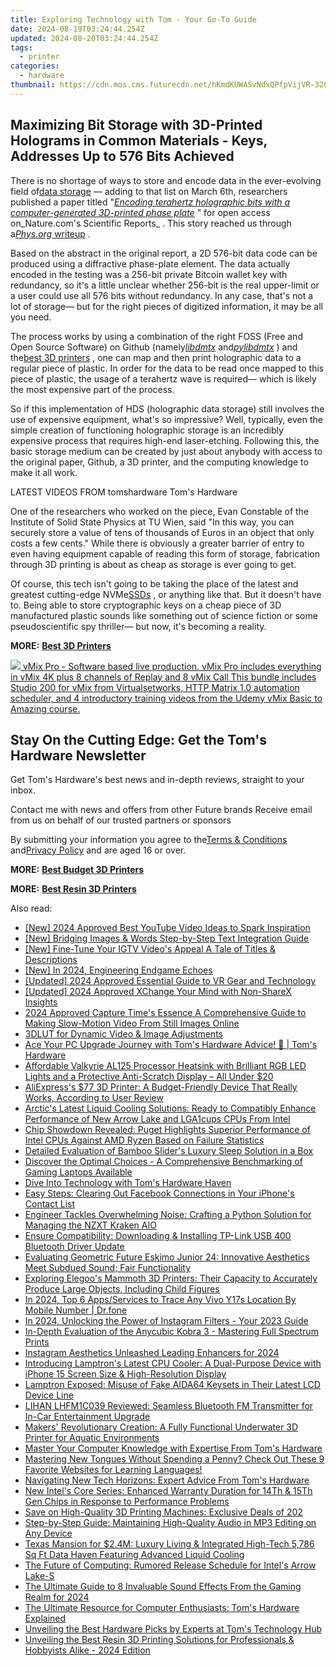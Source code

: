 ```yaml
---
title: Exploring Technology with Tom - Your Go-To Guide
date: 2024-08-19T03:24:44.254Z
updated: 2024-08-20T03:24:44.254Z
tags:
  - printer
categories:
  - hardware
thumbnail: https://cdn.mos.cms.futurecdn.net/hKmdKUWASvNdxQPfpVijVR-320-80.png
---
```


## Maximizing Bit Storage with 3D-Printed Holograms in Common Materials - Keys, Addresses Up to 576 Bits Achieved

There is no shortage of ways to store and encode data in the ever-evolving field of[data storage](https://www.tomshardware.com/pc-components/storage) — adding to that list on March 6th, researchers published a paper titled "[_Encoding terahertz holographic bits with a computer-generated 3D-printed phase plate_](https://go.redirectingat.com/?id=92X1584492&xcust=tomshardware%5Fus%5F3591168667464716127&xs=1&url=https%3A%2F%2Fwww.nature.com%2Farticles%2Fs41598-024-56113-2&sref=https%3A%2F%2Fwww.tomshardware.com%2F3d-printing%2F3d-printed-holographics-can-encode-data-using-common-plastic-keys-and-addresses-up-to-576-bits-with-redundancy) " for open access on_Nature.com's Scientific Reports_ . This story reached us through a[_Phys.org_ writeup](https://phys.org/news/2024-03-holographic-message-encoded-simple-plastic.html) .

 Based on the abstract in the original report, a 2D 576-bit data code can be produced using a diffractive phase-plate element. The data actually encoded in the testing was a 256-bit private Bitcoin wallet key with redundancy, so it's a little unclear whether 256-bit is the real upper-limit or a user could use all 576 bits without redundancy. In any case, that's not a lot of storage— but for the right pieces of digitized information, it may be all you need.

 The process works by using a combination of the right FOSS (Free and Open Source Software) on Github (namely[_libdmtx_](https://github.com/dmtx/libdmtx) and[_pylibdmtx_](https://github.com/NaturalHistoryMuseum/pylibdmtx) ) and the[best 3D printers](https://www.tomshardware.com/best-picks/best-3d-printers) , one can map and then print holographic data to a regular piece of plastic. In order for the data to be read once mapped to this piece of plastic, the usage of a terahertz wave is required— which is likely the most expensive part of the process.

 So if this implementation of HDS (holographic data storage) still involves the use of expensive equipment, what's so impressive? Well, typically, even the simple creation of functioning holographic storage is an incredibly expensive process that requires high-end laser-etching. Following this, the basic storage medium can be created by just about anybody with access to the original paper, Github, a 3D printer, and the computing knowledge to make it all work.

 LATEST VIDEOS FROM tomshardware Tom's Hardware

 One of the researchers who worked on the piece, Evan Constable of the Institute of Solid State Physics at TU Wien, said "In this way, you can securely store a value of tens of thousands of Euros in an object that only costs a few cents." While there is obviously a greater barrier of entry to even having equipment capable of reading this form of storage, fabrication through 3D printing is about as cheap as storage is ever going to get.

 Of course, this tech isn't going to be taking the place of the latest and greatest cutting-edge NVMe[SSDs](https://www.tomshardware.com/reviews/best-ssds,3891.html) , or anything like that. But it doesn't have to. Being able to store cryptographic keys on a cheap piece of 3D manufactured plastic sounds like something out of science fiction or some pseudoscientific spy thriller— but now, it's becoming a reality.

**MORE:** [**Best 3D Printers**](https://www.tomshardware.com/best-picks/best-3d-printers)

<!-- affiliate ads begin -->
<a href="https://secure.2checkout.com/order/checkout.php?PRODS=30901410&QTY=1&AFFILIATE=108875&CART=1"> <img src="https://secure.avangate.com/images/merchant/ce9a6fb2becc2d235e62b125e9260102/products/copy_1_copy_vMixCallScreenshot1-large.jpg" border="0"> vMix Pro - Software based live production. vMix Pro includes everything in vMix 4K plus 8 channels of Replay and 8 vMix Call 
This bundle includes Studio 200 for vMix from Virtualsetworks, HTTP Matrix 1.0 automation scheduler, and 4 introductory training videos from the Udemy vMix Basic to Amazing course. </a>
<!-- affiliate ads end -->
## Stay On the Cutting Edge: Get the Tom's Hardware Newsletter

 Get Tom's Hardware's best news and in-depth reviews, straight to your inbox.

 Contact me with news and offers from other Future brands  Receive email from us on behalf of our trusted partners or sponsors

 By submitting your information you agree to the[Terms & Conditions](https://futureplc.com/terms-conditions/) and[Privacy Policy](https://futureplc.com/privacy-policy/) and are aged 16 or over.

**MORE:** [**Best Budget 3D Printers**](https://www.tomshardware.com/best-picks/best-budget-3d-printers)

**MORE:** [**Best Resin 3D Printers**](https://www.tomshardware.com/best-picks/best-resin-3d-printers)


<ins class="adsbygoogle"
     style="display:block"
     data-ad-format="autorelaxed"
     data-ad-client="ca-pub-7571918770474297"
     data-ad-slot="1223367746"></ins>



<ins class="adsbygoogle"
     style="display:block"
     data-ad-client="ca-pub-7571918770474297"
     data-ad-slot="8358498916"
     data-ad-format="auto"
     data-full-width-responsive="true"></ins>

<span class="atpl-alsoreadstyle">Also read:</span>
<div><ul>
<li><a href="https://facebook-video-footage.techidaily.com/new-2024-approved-best-youtube-video-ideas-to-spark-inspiration/"><u>[New] 2024 Approved  Best YouTube Video Ideas to Spark Inspiration</u></a></li>
<li><a href="https://extra-resources.techidaily.com/new-bridging-images-and-words-step-by-step-text-integration-guide/"><u>[New] Bridging Images & Words  Step-by-Step Text Integration Guide</u></a></li>
<li><a href="https://instagram-clips.techidaily.com/new-fine-tune-your-igtv-videos-appeal-a-tale-of-titles-and-descriptions/"><u>[New] Fine-Tune Your IGTV Video's Appeal  A Tale of Titles & Descriptions</u></a></li>
<li><a href="https://facebook-video-share.techidaily.com/new-in-2024-engineering-endgame-echoes/"><u>[New] In 2024, Engineering Endgame Echoes</u></a></li>
<li><a href="https://article-helps.techidaily.com/updated-2024-approved-essential-guide-to-vr-gear-and-technology/"><u>[Updated] 2024 Approved  Essential Guide to VR Gear and Technology</u></a></li>
<li><a href="https://screen-mirroring-recording.techidaily.com/updated-2024-approved-xchange-your-mind-with-non-sharex-insights/"><u>[Updated] 2024 Approved  XChange Your Mind with Non-ShareX Insights</u></a></li>
<li><a href="https://extra-hints.techidaily.com/2024-approved-capture-times-essence-a-comprehensive-guide-to-making-slow-motion-video-from-still-images-online/"><u>2024 Approved  Capture Time's Essence  A Comprehensive Guide to Making Slow-Motion Video From Still Images Online</u></a></li>
<li><a href="https://extra-hints.techidaily.com/3dlut-for-dynamic-video-and-image-adjustments/"><u>3DLUT for Dynamic Video & Image Adjustments</u></a></li>
<li><a href="https://hardware-tips.techidaily.com/ace-your-pc-upgrade-journey-with-toms-hardware-advice-toms-hardware/"><u>Ace Your PC Upgrade Journey with Tom's Hardware Advice! 🚀 | Tom's Hardware</u></a></li>
<li><a href="https://hardware-tips.techidaily.com/affordable-valkyrie-al125-processor-heatsink-with-brilliant-rgb-led-lights-and-a-protective-anti-scratch-display-all-under-20/"><u>Affordable Valkyrie AL125 Processor Heatsink with Brilliant RGB LED Lights and a Protective Anti-Scratch Display – All Under $20</u></a></li>
<li><a href="https://hardware-tips.techidaily.com/aliexpresss-77-3d-printer-a-budget-friendly-device-that-really-works-according-to-user-review/"><u>AliExpress's $77 3D Printer: A Budget-Friendly Device That Really Works, According to User Review</u></a></li>
<li><a href="https://hardware-tips.techidaily.com/arctics-latest-liquid-cooling-solutions-ready-to-compatibly-enhance-performance-of-new-arrow-lake-and-lga1cups-cpus-from-intel/"><u>Arctic's Latest Liquid Cooling Solutions: Ready to Compatibly Enhance Performance of New Arrow Lake and LGA1cups CPUs From Intel</u></a></li>
<li><a href="https://hardware-tips.techidaily.com/chip-showdown-revealed-puget-highlights-superior-performance-of-intel-cpus-against-amd-ryzen-based-on-failure-statistics/"><u>Chip Showdown Revealed: Puget Highlights Superior Performance of Intel CPUs Against AMD Ryzen Based on Failure Statistics</u></a></li>
<li><a href="https://hardware-tips.techidaily.com/detailed-evaluation-of-bamboo-sliders-luxury-sleep-solution-in-a-box/"><u>Detailed Evaluation of Bamboo Slider's Luxury Sleep Solution in a Box</u></a></li>
<li><a href="https://hardware-tips.techidaily.com/discover-the-optimal-choices-a-comprehensive-benchmarking-of-gaming-laptops-available/"><u>Discover the Optimal Choices - A Comprehensive Benchmarking of Gaming Laptops Available</u></a></li>
<li><a href="https://hardware-tips.techidaily.com/dive-into-technology-with-toms-hardware-haven/"><u>Dive Into Technology with Tom's Hardware Haven</u></a></li>
<li><a href="https://os-tips.techidaily.com/easy-steps-clearing-out-facebook-connections-in-your-iphones-contact-list/"><u>Easy Steps: Clearing Out Facebook Connections in Your iPhone's Contact List</u></a></li>
<li><a href="https://hardware-tips.techidaily.com/engineer-tackles-overwhelming-noise-crafting-a-python-solution-for-managing-the-nzxt-kraken-aio/"><u>Engineer Tackles Overwhelming Noise: Crafting a Python Solution for Managing the NZXT Kraken AIO</u></a></li>
<li><a href="https://hardware-help.techidaily.com/ensure-compatibility-downloading-and-installing-tp-link-usb-400-bluetooth-driver-update/"><u>Ensure Compatibility: Downloading & Installing TP-Link USB 400 Bluetooth Driver Update</u></a></li>
<li><a href="https://hardware-tips.techidaily.com/evaluating-geometric-future-eskimo-junior-24-innovative-aesthetics-meet-subdued-sound-fair-functionality/"><u>Evaluating Geometric Future Eskimo Junior 24: Innovative Aesthetics Meet Subdued Sound; Fair Functionality</u></a></li>
<li><a href="https://hardware-tips.techidaily.com/exploring-elegoos-mammoth-3d-printers-their-capacity-to-accurately-produce-large-objects-including-child-figures/"><u>Exploring Elegoo's Mammoth 3D Printers: Their Capacity to Accurately Produce Large Objects, Including Child Figures</u></a></li>
<li><a href="https://android-location-track.techidaily.com/in-2024-top-6-appsservices-to-trace-any-vivo-y17s-location-by-mobile-number-drfone-by-drfone-virtual-android/"><u>In 2024, Top 6 Apps/Services to Trace Any Vivo Y17s Location By Mobile Number | Dr.fone</u></a></li>
<li><a href="https://instagram-video-recordings.techidaily.com/in-2024-unlocking-the-power-of-instagram-filters-your-2023-guide/"><u>In 2024, Unlocking the Power of Instagram Filters - Your 2023 Guide</u></a></li>
<li><a href="https://hardware-tips.techidaily.com/in-depth-evaluation-of-the-anycubic-kobra-3-mastering-full-spectrum-prints/"><u>In-Depth Evaluation of the Anycubic Kobra 3 - Mastering Full Spectrum Prints</u></a></li>
<li><a href="https://instagram-video-recordings.techidaily.com/instagram-aesthetics-unleashed-leading-enhancers-for-2024/"><u>Instagram Aesthetics Unleashed  Leading Enhancers for 2024</u></a></li>
<li><a href="https://hardware-tips.techidaily.com/introducing-lamptrons-latest-cpu-cooler-a-dual-purpose-device-with-iphone-15-screen-size-and-high-resolution-display/"><u>Introducing Lamptron's Latest CPU Cooler: A Dual-Purpose Device with iPhone 15 Screen Size & High-Resolution Display</u></a></li>
<li><a href="https://hardware-tips.techidaily.com/lamptron-exposed-misuse-of-fake-aida64-keysets-in-their-latest-lcd-device-line/"><u>Lamptron Exposed: Misuse of Fake AIDA64 Keysets in Their Latest LCD Device Line</u></a></li>
<li><a href="https://hardware-tips.techidaily.com/lihan-lhfm1c039-reviewed-seamless-bluetooth-fm-transmitter-for-in-car-entertainment-upgrade/"><u>LIHAN LHFM1C039 Reviewed: Seamless Bluetooth FM Transmitter for In-Car Entertainment Upgrade</u></a></li>
<li><a href="https://hardware-tips.techidaily.com/makers-revolutionary-creation-a-fully-functional-underwater-3d-printer-for-aquatic-environments/"><u>Makers' Revolutionary Creation: A Fully Functional Underwater 3D Printer for Aquatic Environments</u></a></li>
<li><a href="https://hardware-tips.techidaily.com/master-your-computer-knowledge-with-expertise-from-toms-hardware/"><u>Master Your Computer Knowledge with Expertise From Tom's Hardware</u></a></li>
<li><a href="https://technical-tips.techidaily.com/1722876432081-mastering-new-tongues-without-spending-a-penny-check-out-these-9-favorite-websites-for-learning-languages/"><u>Mastering New Tongues Without Spending a Penny? Check Out These 9 Favorite Websites for Learning Languages!</u></a></li>
<li><a href="https://hardware-tips.techidaily.com/navigating-new-tech-horizons-expert-advice-from-toms-hardware/"><u>Navigating New Tech Horizons: Expert Advice From Tom's Hardware</u></a></li>
<li><a href="https://hardware-tips.techidaily.com/new-intels-core-series-enhanced-warranty-duration-for-14th-and-15th-gen-chips-in-response-to-performance-problems/"><u>New Intel's Core Series: Enhanced Warranty Duration for 14Th & 15Th Gen Chips in Response to Performance Problems</u></a></li>
<li><a href="https://hardware-tips.techidaily.com/save-on-high-quality-3d-printing-machines-exclusive-deals-of-202/"><u>Save on High-Quality 3D Printing Machines: Exclusive Deals of 202</u></a></li>
<li><a href="https://media-tips.techidaily.com/step-by-step-guide-maintaining-high-quality-audio-in-mp3-editing-on-any-device/"><u>Step-by-Step Guide: Maintaining High-Quality Audio in MP3 Editing on Any Device</u></a></li>
<li><a href="https://hardware-tips.techidaily.com/texas-mansion-for-24m-luxury-living-and-integrated-high-tech-5786-sq-ft-data-haven-featuring-advanced-liquid-cooling/"><u>Texas Mansion for $2.4M: Luxury Living & Integrated High-Tech 5,786 Sq Ft Data Haven Featuring Advanced Liquid Cooling</u></a></li>
<li><a href="https://hardware-tips.techidaily.com/the-future-of-computing-rumored-release-schedule-for-intels-arrow-lake-s/"><u>The Future of Computing: Rumored Release Schedule for Intel's Arrow Lake-S</u></a></li>
<li><a href="https://audio-editing.techidaily.com/the-ultimate-guide-to-8-invaluable-sound-effects-from-the-gaming-realm-for-2024/"><u>The Ultimate Guide to 8 Invaluable Sound Effects From the Gaming Realm for 2024</u></a></li>
<li><a href="https://hardware-tips.techidaily.com/the-ultimate-resource-for-computer-enthusiasts-toms-hardware-explained/"><u>The Ultimate Resource for Computer Enthusiasts: Tom's Hardware Explained</u></a></li>
<li><a href="https://hardware-tips.techidaily.com/unveiling-the-best-hardware-picks-by-experts-at-toms-technology-hub/"><u>Unveiling the Best Hardware Picks by Experts at Tom's Technology Hub</u></a></li>
<li><a href="https://hardware-tips.techidaily.com/unveiling-the-best-resin-3d-printing-solutions-for-professionals-and-hobbyists-alike-2024-edition/"><u>Unveiling the Best Resin 3D Printing Solutions for Professionals & Hobbyists Alike - 2024 Edition</u></a></li>
</ul></div>
